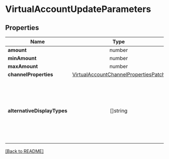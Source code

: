 # VirtualAccountUpdateParameters



## Properties

| Name | Type | Required | Description | Examples |
|------------|:-------------:|:-------------:|-------------|:-------------:|
| **amount** | number |  |  | | |
**minAmount** | number |  |  | | |
**maxAmount** | number |  |  | | |
**channelProperties** | [VirtualAccountChannelPropertiesPatch](VirtualAccountChannelPropertiesPatch.md) |  |  | | |
**alternativeDisplayTypes** | []string |  | For payments in Vietnam only, alternative display requested for the virtual account | | |



[[Back to README]](../../README.md)